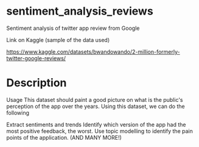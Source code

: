 # sentiment_analysis_reviews
Sentiment analysis of twitter app review from Google

Link on Kaggle (sample of the data used)

https://www.kaggle.com/datasets/bwandowando/2-million-formerly-twitter-google-reviews/

# Description

Usage
This dataset should paint a good picture on what is the public's perception of the app over the years. Using this dataset, we can do the following

Extract sentiments and trends
Identify which version of the app had the most positive feedback, the worst.
Use topic modelling to identify the pain points of the application.
(AND MANY MORE!)